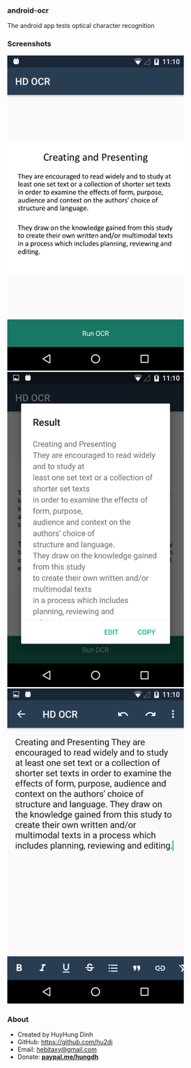 ### android-ocr
The android app tests optical character recognition

### Screenshots
<img src="https://github.com/hu2di/android-ocr/blob/master/Screenshots/Screenshot_20170328-231013.png" height="720">
<img src="https://github.com/hu2di/android-ocr/blob/master/Screenshots/Screenshot_20170328-231030.png" height="720">
<img src="https://github.com/hu2di/android-ocr/blob/master/Screenshots/Screenshot_20170328-231034.png" height="720">

### About
- Created by HuyHung Dinh
- GitHub: https://github.com/hu2di
- Email: hebitaxy@gmail.com
- Donate: [**paypal.me/hungdh**](https://www.paypal.me/hungdh)
